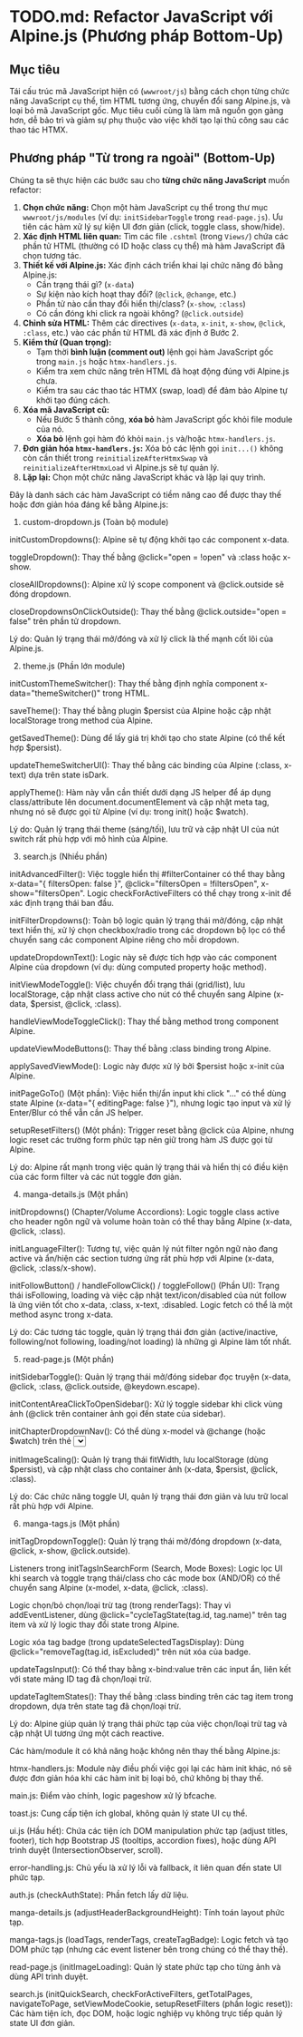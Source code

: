 # TODO.md: Refactor JavaScript với Alpine.js (Phương pháp Bottom-Up)

## Mục tiêu

Tái cấu trúc mã JavaScript hiện có (`wwwroot/js`) bằng cách chọn từng chức năng JavaScript cụ thể, tìm HTML tương ứng, chuyển đổi sang Alpine.js, và loại bỏ mã JavaScript gốc. Mục tiêu cuối cùng là làm mã nguồn gọn gàng hơn, dễ bảo trì và giảm sự phụ thuộc vào việc khởi tạo lại thủ công sau các thao tác HTMX.

## Phương pháp "Từ trong ra ngoài" (Bottom-Up)

Chúng ta sẽ thực hiện các bước sau cho **từng chức năng JavaScript** muốn refactor:

1.  **Chọn chức năng:** Chọn một hàm JavaScript cụ thể trong thư mục `wwwroot/js/modules` (ví dụ: `initSidebarToggle` trong `read-page.js`). Ưu tiên các hàm xử lý sự kiện UI đơn giản (click, toggle class, show/hide).
2.  **Xác định HTML liên quan:** Tìm các file `.cshtml` (trong `Views/`) chứa các phần tử HTML (thường có ID hoặc class cụ thể) mà hàm JavaScript đã chọn tương tác.
3.  **Thiết kế với Alpine.js:** Xác định cách triển khai lại chức năng đó bằng Alpine.js:
    *   Cần trạng thái gì? (`x-data`)
    *   Sự kiện nào kích hoạt thay đổi? (`@click`, `@change`, etc.)
    *   Phần tử nào cần thay đổi hiển thị/class? (`x-show`, `:class`)
    *   Có cần đóng khi click ra ngoài không? (`@click.outside`)
4.  **Chỉnh sửa HTML:** Thêm các directives (`x-data`, `x-init`, `x-show`, `@click`, `:class`, etc.) vào các phần tử HTML đã xác định ở Bước 2.
5.  **Kiểm thử (Quan trọng):**
    *   Tạm thời **bình luận (comment out)** lệnh gọi hàm JavaScript gốc trong `main.js` hoặc `htmx-handlers.js`.
    *   Kiểm tra xem chức năng trên HTML đã hoạt động đúng với Alpine.js chưa.
    *   Kiểm tra sau các thao tác HTMX (swap, load) để đảm bảo Alpine tự khởi tạo đúng cách.
6.  **Xóa mã JavaScript cũ:**
    *   Nếu Bước 5 thành công, **xóa bỏ** hàm JavaScript gốc khỏi file module của nó.
    *   **Xóa bỏ** lệnh gọi hàm đó khỏi `main.js` và/hoặc `htmx-handlers.js`.
7.  **Đơn giản hóa `htmx-handlers.js`:** Xóa bỏ các lệnh gọi `init...()` không còn cần thiết trong `reinitializeAfterHtmxSwap` và `reinitializeAfterHtmxLoad` vì Alpine.js sẽ tự quản lý.
8.  **Lặp lại:** Chọn một chức năng JavaScript khác và lặp lại quy trình.

Đây là danh sách các hàm JavaScript có tiềm năng cao để được thay thế hoặc đơn giản hóa đáng kể bằng Alpine.js:

1. custom-dropdown.js (Toàn bộ module)

initCustomDropdowns(): Alpine sẽ tự động khởi tạo các component x-data.

toggleDropdown(): Thay thế bằng @click="open = !open" và :class hoặc x-show.

closeAllDropdowns(): Alpine xử lý scope component và @click.outside sẽ đóng dropdown.

closeDropdownsOnClickOutside(): Thay thế bằng @click.outside="open = false" trên phần tử dropdown.

Lý do: Quản lý trạng thái mở/đóng và xử lý click là thế mạnh cốt lõi của Alpine.js.

2. theme.js (Phần lớn module)

initCustomThemeSwitcher(): Thay thế bằng định nghĩa component x-data="themeSwitcher()" trong HTML.

saveTheme(): Thay thế bằng plugin $persist của Alpine hoặc cập nhật localStorage trong method của Alpine.

getSavedTheme(): Dùng để lấy giá trị khởi tạo cho state Alpine (có thể kết hợp $persist).

updateThemeSwitcherUI(): Thay thế bằng các binding của Alpine (:class, x-text) dựa trên state isDark.

applyTheme(): Hàm này vẫn cần thiết dưới dạng JS helper để áp dụng class/attribute lên document.documentElement và cập nhật meta tag, nhưng nó sẽ được gọi từ Alpine (ví dụ: trong init() hoặc $watch).

Lý do: Quản lý trạng thái theme (sáng/tối), lưu trữ và cập nhật UI của nút switch rất phù hợp với mô hình của Alpine.

3. search.js (Nhiều phần)

initAdvancedFilter(): Việc toggle hiển thị #filterContainer có thể thay bằng x-data="{ filtersOpen: false }", @click="filtersOpen = !filtersOpen", x-show="filtersOpen". Logic checkForActiveFilters có thể chạy trong x-init để xác định trạng thái ban đầu.

initFilterDropdowns(): Toàn bộ logic quản lý trạng thái mở/đóng, cập nhật text hiển thị, xử lý chọn checkbox/radio trong các dropdown bộ lọc có thể chuyển sang các component Alpine riêng cho mỗi dropdown.

updateDropdownText(): Logic này sẽ được tích hợp vào các component Alpine của dropdown (ví dụ: dùng computed property hoặc method).

initViewModeToggle(): Việc chuyển đổi trạng thái (grid/list), lưu localStorage, cập nhật class active cho nút có thể chuyển sang Alpine (x-data, $persist, @click, :class).

handleViewModeToggleClick(): Thay thế bằng method trong component Alpine.

updateViewModeButtons(): Thay thế bằng :class binding trong Alpine.

applySavedViewMode(): Logic này được xử lý bởi $persist hoặc x-init của Alpine.

initPageGoTo() (Một phần): Việc hiển thị/ẩn input khi click "..." có thể dùng state Alpine (x-data="{ editingPage: false }"), nhưng logic tạo input và xử lý Enter/Blur có thể vẫn cần JS helper.

setupResetFilters() (Một phần): Trigger reset bằng @click của Alpine, nhưng logic reset các trường form phức tạp nên giữ trong hàm JS được gọi từ Alpine.

Lý do: Alpine rất mạnh trong việc quản lý trạng thái và hiển thị có điều kiện của các form filter và các nút toggle đơn giản.

4. manga-details.js (Một phần)

initDropdowns() (Chapter/Volume Accordions): Logic toggle class active cho header ngôn ngữ và volume hoàn toàn có thể thay bằng Alpine (x-data, @click, :class).

initLanguageFilter(): Tương tự, việc quản lý nút filter ngôn ngữ nào đang active và ẩn/hiện các section tương ứng rất phù hợp với Alpine (x-data, @click, :class/x-show).

initFollowButton() / handleFollowClick() / toggleFollow() (Phần UI): Trạng thái isFollowing, loading và việc cập nhật text/icon/disabled của nút follow là ứng viên tốt cho x-data, :class, x-text, :disabled. Logic fetch có thể là một method async trong x-data.

Lý do: Các tương tác toggle, quản lý trạng thái đơn giản (active/inactive, following/not following, loading/not loading) là những gì Alpine làm tốt nhất.

5. read-page.js (Một phần)

initSidebarToggle(): Quản lý trạng thái mở/đóng sidebar đọc truyện (x-data, @click, :class, @click.outside, @keydown.escape).

initContentAreaClickToOpenSidebar(): Xử lý toggle sidebar khi click vùng ảnh (@click trên container ảnh gọi đến state của sidebar).

initChapterDropdownNav(): Có thể dùng x-model và @change (hoặc $watch) trên thẻ <select> để trigger navigation bằng JS (gọi htmx.ajax hoặc window.location).

initImageScaling(): Quản lý trạng thái fitWidth, lưu localStorage (dùng $persist), và cập nhật class cho container ảnh (x-data, $persist, @click, :class).

Lý do: Các chức năng toggle UI, quản lý trạng thái đơn giản và lưu trữ local rất phù hợp với Alpine.

6. manga-tags.js (Một phần)

initTagDropdownToggle(): Quản lý trạng thái mở/đóng dropdown (x-data, @click, x-show, @click.outside).

Listeners trong initTagsInSearchForm (Search, Mode Boxes): Logic lọc UI khi search và toggle trạng thái/class cho các mode box (AND/OR) có thể chuyển sang Alpine (x-model, x-data, @click, :class).

Logic chọn/bỏ chọn/loại trừ tag (trong renderTags): Thay vì addEventListener, dùng @click="cycleTagState(tag.id, tag.name)" trên tag item và xử lý logic thay đổi state trong Alpine.

Logic xóa tag badge (trong updateSelectedTagsDisplay): Dùng @click="removeTag(tag.id, isExcluded)" trên nút xóa của badge.

updateTagsInput(): Có thể thay bằng x-bind:value trên các input ẩn, liên kết với state mảng ID tag đã chọn/loại trừ.

updateTagItemStates(): Thay thế bằng :class binding trên các tag item trong dropdown, dựa trên state tag đã chọn/loại trừ.

Lý do: Alpine giúp quản lý trạng thái phức tạp của việc chọn/loại trừ tag và cập nhật UI tương ứng một cách reactive.

Các hàm/module ít có khả năng hoặc không nên thay thế bằng Alpine.js:

htmx-handlers.js: Module này điều phối việc gọi lại các hàm init khác, nó sẽ được đơn giản hóa khi các hàm init bị loại bỏ, chứ không bị thay thế.

main.js: Điểm vào chính, logic pageshow xử lý bfcache.

toast.js: Cung cấp tiện ích global, không quản lý state UI cụ thể.

ui.js (Hầu hết): Chứa các tiện ích DOM manipulation phức tạp (adjust titles, footer), tích hợp Bootstrap JS (tooltips, accordion fixes), hoặc dùng API trình duyệt (IntersectionObserver, scroll).

error-handling.js: Chủ yếu là xử lý lỗi và fallback, ít liên quan đến state UI phức tạp.

auth.js (checkAuthState): Phần fetch lấy dữ liệu.

manga-details.js (adjustHeaderBackgroundHeight): Tính toán layout phức tạp.

manga-tags.js (loadTags, renderTags, createTagBadge): Logic fetch và tạo DOM phức tạp (nhưng các event listener bên trong chúng có thể thay thế).

read-page.js (initImageLoading): Quản lý state phức tạp cho từng ảnh và dùng API trình duyệt.

search.js (initQuickSearch, checkForActiveFilters, getTotalPages, navigateToPage, setViewModeCookie, setupResetFilters (phần logic reset)): Các hàm tiện ích, đọc DOM, hoặc logic nghiệp vụ không trực tiếp quản lý state UI đơn giản.